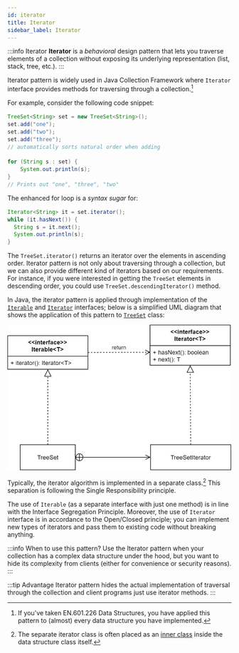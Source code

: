 ```yaml
---
id: iterator
title: Iterator
sidebar_label: Iterator
---
```


:::info Iterator
**Iterator** is a _behavioral_ design pattern that lets you traverse elements of a collection without exposing its underlying representation (list, stack, tree, etc.).
:::

Iterator pattern is widely used in Java Collection Framework where `Iterator` interface provides methods for traversing through a collection.[^1]

[^1]: If you've taken EN.601.226 Data Structures, you have applied this pattern to (almost) every data structure you have implemented.

For example, consider the following code snippet:

```java hl_lines="7,8,9"
TreeSet<String> set = new TreeSet<String>();
set.add("one");
set.add("two");
set.add("three");
// automatically sorts natural order when adding

for (String s : set) {
    System.out.println(s);
}
// Prints out "one", "three", "two"
```

The enhanced for loop is a _syntax sugar_ for:

```java
Iterator<String> it = set.iterator();
while (it.hasNext()) {
  String s = it.next();
  System.out.println(s);
}
```
The `TreeSet.iterator()` returns an iterator over the elements in ascending order. Iterator pattern is not only about traversing through a collection, but we can also provide different kind of iterators based on our requirements. For instance, if you were interested in getting the `TreeSet` elements in descending order, you could use `TreeSet.descendingIterator()` method. 

In Java, the iterator pattern is applied through implementation of the [`Iterable`](https://docs.oracle.com/javase/8/docs/api/java/lang/Iterable.html) and [`Iterator`](https://docs.oracle.com/javase/8/docs/api/java/util/Iterator.html) interfaces; below is a simplified UML diagram that shows the application of this pattern to [`TreeSet`](https://docs.oracle.com/javase/8/docs/api/java/util/TreeSet.html) class:

![](../../../static/img/iterator01.png)

Typically, the iterator algorithm is implemented in a separate class.[^2] This separation is following the Single Responsibility principle.

[^2]: The separate iterator class is often placed as an [inner class](https://docs.oracle.com/javase/tutorial/java/javaOO/nested.html) inside the data structure class itself.

The use of `Iterable` (as a separate interface with just one method) is in line with the Interface Segregation Principle. Moreover, the use of `Iterator` interface is in accordance to the Open/Closed principle; you can implement new types of iterators and pass them to existing code without breaking anything. 

:::info When to use this pattern?
Use the Iterator pattern when your collection has a complex data structure under the hood, but you want to hide its complexity from clients  (either for convenience or security reasons).
:::

:::tip Advantage
Iterator pattern hides the actual implementation of traversal through the collection and client programs just use iterator methods.
:::
